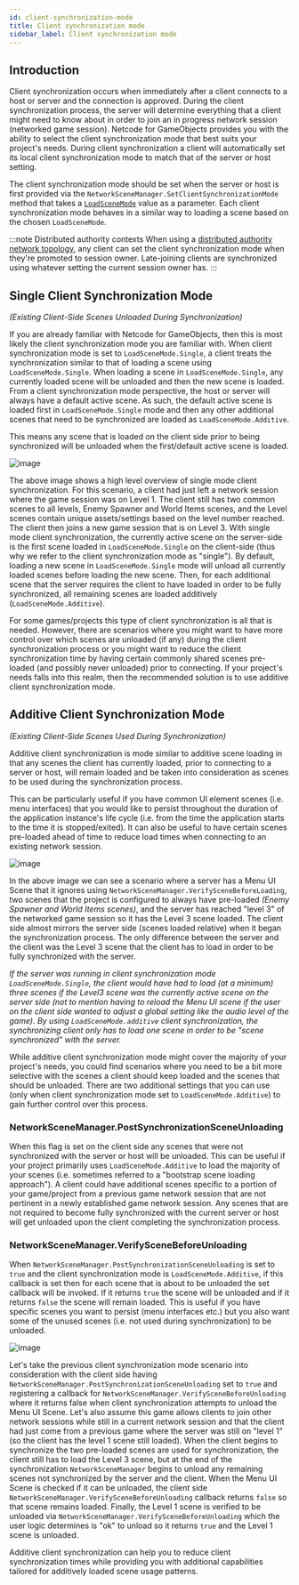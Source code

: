 ```yaml
---
id: client-synchronization-mode
title: Client synchronization mode
sidebar_label: Client synchronization mode
---
```


## Introduction
Client synchronization occurs when immediately after a client connects to a host or server and the connection is approved. During the client synchronization process, the server will determine everything that a client might need to know about in order to join an in progress network session (networked game session). Netcode for GameObjects provides you with the ability to select the client synchronization mode that best suits your project's needs.  During client synchronization a client will automatically set its local client synchronization mode to match that of the server or host setting.

The client synchronization mode should be set when the server or host is first provided via the `NetworkSceneManager.SetClientSynchronizationMode` method that takes a [`LoadSceneMode`](https://docs.unity3d.com/ScriptReference/SceneManagement.LoadSceneMode.html) value as a parameter. Each client synchronization mode behaves in a similar way to loading a scene based on the chosen `LoadSceneMode`.

:::note Distributed authority contexts
When using a [distributed authority network topology](../../terms-concepts/distributed-authority.md), any client can set the client synchronization mode when they're promoted to session owner. Late-joining clients are synchronized using whatever setting the current session owner has.
:::

## Single Client Synchronization Mode
_(Existing Client-Side Scenes Unloaded During Synchronization)_

If you are already familiar with Netcode for GameObjects, then this is most likely the client synchronization mode you are familiar with.  When client synchronization mode is set to `LoadSceneMode.Single`, a client treats the synchronization similar to that of loading a scene using `LoadSceneMode.Single`.  When loading a scene in `LoadSceneMode.Single`, any currently loaded scene will be unloaded and then the new scene is loaded.  From a client synchronization mode perspective, the host or server will always have a default active scene. As such, the default active scene is loaded first in `LoadSceneMode.Single` mode and then any other additional scenes that need to be synchronized are loaded as `LoadSceneMode.Additive`.


This means any scene that is loaded on the client side prior to being synchronized will be unloaded when the first/default active scene is loaded.

![image](/img/ClientSynchronizationModeSingle.png)

The above image shows a high level overview of single mode client synchronization. For this scenario, a client had just left a network session where the game session was on Level 1. The client still has two common scenes to all levels, Enemy Spawner and World Items scenes, and the Level scenes contain unique assets/settings based on the level number reached. The client then joins a new game session that is on Level 3. With single mode client synchronization, the currently active scene on the server-side is the first scene loaded in `LoadSceneMode.Single` on the client-side (thus why we refer to the client synchronization mode as "single"). By default, loading a new scene in `LoadSceneMode.Single` mode will unload all currently loaded scenes before loading the new scene. Then, for each additional scene that the server requires the client to have loaded in order to be fully synchronized, all remaining scenes are loaded additively (`LoadSceneMode.Additive`).

For some games/projects this type of client synchronization is all that is needed.  However, there are scenarios where you might want to have more control over which scenes are unloaded (if any) during the client synchronization process or you might want to reduce the client synchronization time by having certain commonly shared scenes pre-loaded (and possibly never unloaded) prior to connecting. If your project's needs falls into this realm, then the recommended solution is to use additive client synchronization mode.

## Additive Client Synchronization Mode
_(Existing Client-Side Scenes Used During Synchronization)_

Additive client synchronization is mode similar to additive scene loading in that any scenes the client has currently loaded, prior to connecting to a server or host, will remain loaded and be taken into consideration as scenes to be used during the synchronization process.

This can be particularly useful if you have common UI element scenes (i.e. menu interfaces) that you would like to persist throughout the duration of the application instance's life cycle (i.e. from the time the application starts to the time it is stopped/exited).  It can also be useful to have certain scenes pre-loaded ahead of time to reduce load times when connecting to an existing network session.

![image](/img/ClientSynchronizationModeAdditive.png)

In the above image we can see a scenario where a server has a Menu UI Scene that it ignores using `NetworkSceneManager.VerifySceneBeforeLoading`, two scenes that the project is configured to always have pre-loaded _(Enemy Spawner and World Items scenes)_, and the server has reached "level 3" of the networked game session so it has the Level 3 scene loaded. The client side almost mirrors the server side (scenes loaded relative) when it began the synchronization process. The only difference between the server and the client was the Level 3 scene that the client has to load in order to be fully synchronized with the server.

_If the server was running in client synchronization mode `LoadSceneMode.Single`, the client would have had to load (at a minimum) three scenes if the Level3 scene was the currently active scene on the server side (not to mention having to reload the Menu UI scene if the user on the client side wanted to adjust a global setting like the audio level of the game). By using `LoadSceneMode.additive` client synchronization, the synchronizing client only has to load one scene in order to be "scene synchronized" with the server._

While additive client synchronization mode might cover the majority of your project's needs, you could find scenarios where you need to be a bit more selective with the scenes a client should keep loaded and the scenes that should be unloaded. There are two additional settings that you can use (only when client synchronization mode set to `LoadSceneMode.Additive`) to gain further control over this process.

### NetworkSceneManager.PostSynchronizationSceneUnloading
When this flag is set on the client side any scenes that were not synchronized with the server or host will be unloaded. This can be useful if your project primarily uses `LoadSceneMode.Additive` to load the majority of your scenes (i.e. sometimes referred to a "bootstrap scene loading approach").  A client could have additional scenes specific to a portion of your game/project from a previous game network session that are not pertinent in a newly established game network session. Any scenes that are not required to become fully synchronized with the current server or host will get unloaded upon the client completing the synchronization process.  

### NetworkSceneManager.VerifySceneBeforeUnloading
When `NetworkSceneManager.PostSynchronizationSceneUnloading` is set to `true` and the client synchronization mode is `LoadSceneMode.Additive`, if this callback is set then for each scene that is about to be unloaded the set callback will be invoked. If it returns `true` the scene will be unloaded and if it returns `false` the scene will remain loaded. This is useful if you have specific scenes you want to persist (menu interfaces etc.) but you also want some of the unused scenes (i.e. not used during synchronization) to be unloaded.

![image](/img/ClientSynchronizationModeAdditive2.png)

Let's take the previous client synchronization mode scenario into consideration with the client side having `NetworkSceneManager.PostSynchronizationSceneUnloading` set to `true` and registering a callback for `NetworkSceneManager.VerifySceneBeforeUnloading` where it returns false when client synchronization attempts to unload the Menu UI Scene. Let's also assume this game allows clients to join other network sessions while still in a current network session and that the client had just come from a previous game where the server was still on "level 1" (so the client has the level 1 scene still loaded). When the client begins to synchronize the two pre-loaded scenes are used for synchronization, the client still has to load the Level 3 scene, but at the end of the synchronization `NetworkSceneManager` begins to unload any remaining scenes not synchronized by the server and the client. When the Menu UI Scene is checked if it can be unloaded, the client side `NetworkSceneManager.VerifySceneBeforeUnloading` callback returns `false` so that scene remains loaded. Finally, the Level 1 scene is verified to be unloaded via `NetworkSceneManager.VerifySceneBeforeUnloading` which the user logic determines is "ok" to unload so it returns `true` and the Level 1 scene is unloaded.

Additive client synchronization can help you to reduce client synchronization times while providing you with additional capabilities tailored for additively loaded scene usage patterns.
